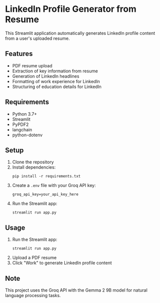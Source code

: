 # LinkedIn Profile Generator from Resume

This Streamlit application automatically generates LinkedIn profile content from a user's uploaded resume.

## Features

- PDF resume upload
- Extraction of key information from resume
- Generation of LinkedIn headlines
- Formatting of work experience for LinkedIn
- Structuring of education details for LinkedIn

## Requirements

- Python 3.7+
- Streamlit
- PyPDF2
- langchain
- python-dotenv

## Setup

1. Clone the repository
2. Install dependencies:
   ```
   pip install -r requirements.txt
   ```
3. Create a `.env` file with your Groq API key:
   ```
   groq_api_key=your_api_key_here
   ```
4. Run the Streamlit app:
   ```
   streamlit run app.py
   ```

## Usage

1. Run the Streamlit app:
   ```
   streamlit run app.py
   ```
2. Upload a PDF resume
3. Click "Work" to generate LinkedIn profile content

## Note

This project uses the Groq API with the Gemma 2 9B model for natural language processing tasks.
